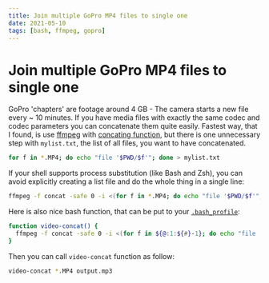 ```yaml
---
title: Join multiple GoPro MP4 files to single one
date: 2021-05-10
tags: [bash, ffmpeg, gopro]
---
```


# Join multiple GoPro MP4 files to single one

GoPro 'chapters' are footage around 4 GB - The camera starts a new file every ~ 10 minutes.
If you have media files with exactly the same codec and codec parameters you can concatenate them quite easily.
Fastest way, that I found, is use [ffmpeg](https://www.ffmpeg.org/) with [concating function](https://trac.ffmpeg.org/wiki/Concatenate),
but there is one unnecessary step with `mylist.txt`, the list of all files, you want to have concatenated.

```bash
for f in *.MP4; do echo "file '$PWD/$f'"; done > mylist.txt
```

If your shell supports process substitution (like Bash and Zsh), you can avoid explicitly creating a list
file and do the whole thing in a single line:

```bash
ffmpeg -f concat -safe 0 -i <(for f in *.MP4; do echo "file '$PWD/$f'"; done) -c copy output.mp4
```

Here is also nice bash function, that can be put to your [`.bash_profile`](https://github.com/OzzyCzech/dotfiles/commit/0fb4669caddff9f6ddd6a64cee6f9e43377be148):

```bash
function video-concat() {
  ffmpeg -f concat -safe 0 -i <(for f in ${@:1:${#}-1}; do echo "file '$PWD/$f'"; done) -c copy $_
}
```

Then you can call `video-concat` function as follow:

```bash
video-concat *.MP4 output.mp3
```

